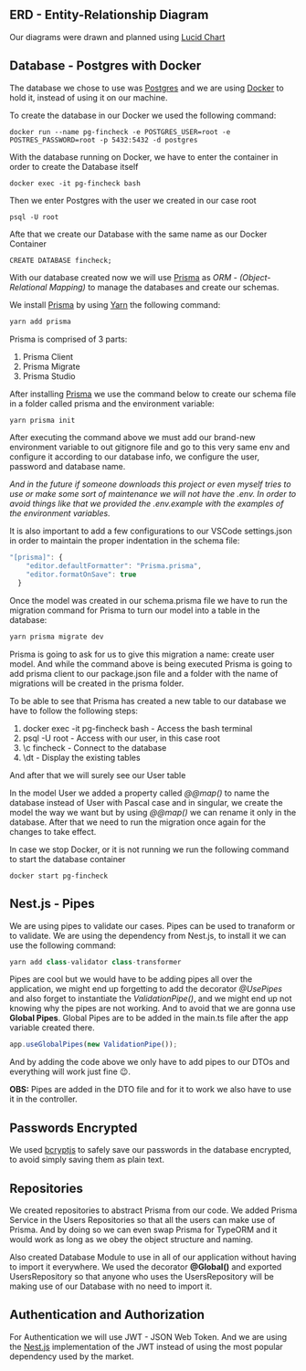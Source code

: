 ## ERD - Entity-Relationship Diagram

Our diagrams were drawn and planned using [Lucid Chart](https://www.lucidchart.com/)

## Database - Postgres with Docker

The database we chose to use was [Postgres](https://www.postgresql.org/) and we are using [Docker](https://www.docker.com/) to hold it, instead of using it on our machine.

To create the database in our Docker we used the following command:

```docker
docker run --name pg-fincheck -e POSTGRES_USER=root -e POSTRES_PASSWORD=root -p 5432:5432 -d postgres
```
With the database running on Docker, we have to enter the container in order to create the Database itself

```docker
docker exec -it pg-fincheck bash
```

Then we enter Postgres with the user we created in our case root

```docker
psql -U root
```

Afte that we create our Database with the same name as our Docker Container

```docker
CREATE DATABASE fincheck;
```

With our database created now we will use [Prisma](https://www.prisma.io/) as *ORM - (Object-Relational Mapping)*  to manage the databases and create our schemas. 

We install [Prisma](https://www.prisma.io/) by using [Yarn](https://yarnpkg.com/) the following command:

```javascript
yarn add prisma
```

Prisma is comprised of 3 parts:

1. Prisma Client
2. Prisma Migrate
3. Prisma Studio

After installing [Prisma](https://www.prisma.io/) we use the command below to create our schema file in a folder called prisma and the environment variable:

```javascript
yarn prisma init
```

After executing the command above we must add our brand-new environment variable to out gitignore file and go to this very same env and configure it according to our database info, we configure the user, password and database name.

*And in the future if someone downloads this project or even myself tries to use or make some sort of maintenance we will not have the .env. In order to avoid things like that we provided the .env.example with the examples of the environment variables.*

It is also important to add a few configurations to our VSCode settings.json in order to maintain the proper indentation in the schema file:

```javascript
"[prisma]": {
    "editor.defaultFormatter": "Prisma.prisma",
    "editor.formatOnSave": true
  }
```

Once the model was created in our schema.prisma file we have to run the migration command for Prisma to turn our model into a table in the database:

```javascript
yarn prisma migrate dev
```

Prisma is going to ask for us to give this migration a name: create user model. And while the command above is being executed Prisma is going to add prisma client to our package.json file and a folder with the name of migrations will be created in the prisma folder.

To be able to see that Prisma has created a new table to our database we have to follow the following steps:

1. docker exec -it pg-fincheck bash - Access the bash terminal
2. psql -U root - Access with our user, in this case root
3. \c fincheck - Connect to the database
4. \dt - Display the existing tables

And after that we will surely see our User table

In the model User we added a property called *@@map()* to name the database instead of User with Pascal case and in singular, we create the model the way we want but by using *@@map()* we can rename it only in the database. After that we need to run the migration once again for the changes to take effect.

In case we stop Docker, or it is not running we run the following command to start the database container

```docker
docker start pg-fincheck
```

## Nest.js - Pipes

We are using pipes to validate our cases. Pipes can be used to tranaform or to validate. We are using the dependency from Nest.js, to install it we can use the following command:

```Javascript
yarn add class-validator class-transformer
```

Pipes are cool but we would have to be adding pipes all over the application, we might end up forgetting to add the decorator *@UsePipes* and also forget to instantiate the *ValidationPipe()*, and we might end up not knowing why the pipes are not working. And to avoid that we are gonna use **Global Pipes**.
Global Pipes are to be added in the main.ts file after the app variable created there.

```Javascript
app.useGlobalPipes(new ValidationPipe());
```
And by adding the code above we only have to add pipes to our DTOs and everything will work just fine 😉.

**OBS:** Pipes are added in the DTO file and for it to work we also have to use it in the controller.

## Passwords Encrypted

We used [bcryptjs](https://www.npmjs.com/package/bcryptjs) to safely save our passwords in the database encrypted, to avoid simply saving them as plain text.

## Repositories

We created repositories to abstract Prisma from our code. We added Prisma Service in the Users Repositories so that all the users can make use of Prisma. And by doing so we can even swap Prisma for TypeORM and it would work as long as we obey the object structure and naming.

Also created Database Module to use in all of our application without having to import it everywhere. We used the decorator **@Global()** and exported UsersRepository so that anyone who uses the UsersRepository will be making use of our Database with no need to import it.

## Authentication and Authorization

For Authentication we will use JWT - JSON Web Token. And we are using the [Nest.js](https://docs.nestjs.com/security/authentication#jwt-token) implementation of the JWT instead of using the most popular dependency used by the market.